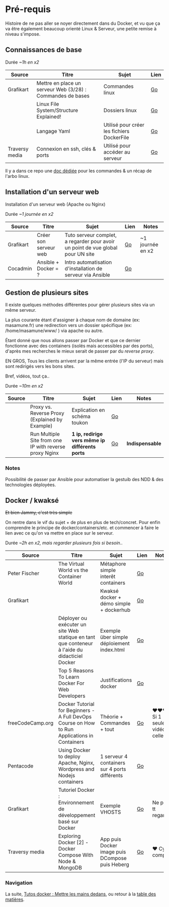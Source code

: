 # Pré-requis

Histoire de ne pas aller se noyer directement dans du Docker, et vu que ça va être également beaucoup orienté Linux & Serveur, une petite remise à niveau s'impose.


## Connaissances de base

Durée _~1h en x2_

| Source | Titre | Sujet | Lien |
|-----------|------------------------------------------------------------|------------------|---------------------------------------------|
| Grafikart | Mettre en place un serveur Web (3/28) : Commandes de bases | Commandes linux | [Go](https://www.youtube.com/watch?v=OekaaLmwttc) |
|  | Linux File System/Structure Explained! | Dossiers linux | [Go](https://www.youtube.com/watch?v=HbgzrKJvDRw) |
|  | Langage Yaml | Utilisé pour créer les fichiers DockerFile | [Go](https://www.youtube.com/watch?v=cdLNKUoMc6c) |
| Traversy media | Connexion en ssh, clés & ports | Utilisé pour accéder au serveur | [Go](https://www.youtube.com/watch?v=hQWRp-FdTpc) |


Il y a dans ce repo une [doc dédiée](/docs/06-Commandes.md) pour les commandes & un récap de l'arbo linux.


## Installation d'un serveur web

Installation d'un serveur web (Apache ou Nginx)

Durée _~1 journée en x2_

| Source | Titre | Sujet | Lien | Notes |
|-----------|-----------------------|---------------------------------------------------------------------------------|-----------------------------------------------------------------------------------------------------|------------------|
| Grafikart | Créer son serveur web | Tuto serveur complet, a regarder pour avoir un point de vue global pour UN site | [Go](https://www.grafikart.fr/tutoriels/nginx-692) | ~1 journée en x2 |
| Cocadmin | Ansible + Docker = ? | Intro automatisation d'installation de serveur via Ansible | [Go](https://www.youtube.com/watch?v=yqLPUOsy-8M) |  |


## Gestion de plusieurs sites

Il existe quelques méthodes différentes pour gérer plusieurs sites via un même serveur.

La plus courante étant d'assigner à chaque nom de domaine (ex: masamune.fr) une redirection vers un dossier spécifique (ex: /home/masamune/www/ ) via apache ou autre.

Étant donné que nous allons passer par Docker et que ce dernier fonctionne avec des containers (isolés mais accessibles par des ports), d'après mes recherches le mieux serait de passer par du _reverse proxy_.

EN GROS, Tous les clients arrivent par la même entrée (l'IP du serveur) mais sont redirigés vers les bons sites.

Bref, vidéos, tout ça..

Durée _~10m en x2_

| Source | Titre | Sujet | Lien | Notes |
|--------|--------------------------------------------------------|--------------------------------------------------|---------------------------------------------|-------------------|
|  | Proxy vs. Reverse Proxy (Explained by Example) | Explication en schéma toukon | [Go](https://youtu.be/ozhe__GdWC8?t=299) |  |
|  | Run Multiple Site from one IP with reverse proxy Nginx | **1 ip, redirige vers même ip différents ports** | [Go](https://www.youtube.com/watch?v=x1fnOJsX6wE) | **Indispensable** |


### Notes

Possibilité de passer par Ansible pour automatiser la gestuib des NDD & des technologies déployées.



## Docker / kwaksé

~~Et bien Jammy, c'est très simple~~

On rentre dans le vif du sujet + de plus en plus de tech/concret. Pour enfin comprendre le principe de docker/containers/etc. et commencer à faire le lien avec ce qu'on va mettre en place sur le serveur.

Durée _~2h en x2, mais regarder plusieurs fois si besoin.._


| Source | Titre | Sujet | Lien | Notes |
|------------------|------------------------------------------------------------------------------------------------|-------------------------------------------------|---------------------------------------------|-----------------------------|
| Peter Fischer | The Virtual World vs the Container World | Métaphore simple interêt containers | [Go](https://youtu.be/LQWzAkD_zvM?t=8) |  |
| Grafikart |  | Kwaksé docker + démo simple + dockerhub | [Go](https://www.youtube.com/watch?v=XgKOC6X8W28) |  |
|  | Déployer ou exécuter un site Web statique en tant que conteneur à l'aide du didacticiel Docker | Exemple über simple déploiement index.html | [Go](https://www.youtube.com/watch?v=4PvlcTtaAhw) |  |
|  | Top 5 Reasons To Learn Docker For Web Developers | Justifications docker | [Go](https://www.youtube.com/watch?v=sNTn_ZtRSS8) |  |
| freeCodeCamp.org | Docker Tutorial for Beginners - A Full DevOps Course on How to Run Applications in Containers | Théorie + Commandes + tout | [Go](https://youtu.be/fqMOX6JJhGo) | ♥♥♥ Si 1 seule vidéo, celle la |
| Pentacode | Using Docker to deploy Apache, Nginx, Wordpress and Nodejs containers | 1 serveur 4 containers sur 4 ports différents | [Go](https://youtu.be/1OLyXJJPBSA?t=137) |  |
| Grafikart | Tutoriel Docker : Environnement de développement basé sur Docker | Exemple VHOSTS | [Go](https://youtu.be/F9R1EOaA7EA?t=1577) | Ne pas tt regarder |
| Traversy media | Exploring Docker [2] - Docker Compose With Node & MongoDB | App puis Docker image puis DCompose puis Heberg | [Go](https://www.youtube.com/watch?v=hP77Rua1E0c) | ♥ Cycle complet |


### Navigation

La suite, [Tutos docker : Mettre les mains dedans](/docs/04-Tutoriel-Docker.md), ou retour à la [table des matières](https://github.com/youpiwaza/notes-serveur).